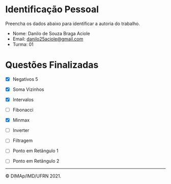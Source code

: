﻿# Identificação Pessoal

Preencha os dados abaixo para identificar a autoria do trabalho.

- Nome: Danilo de Souza Braga Aciole
- Email: danilo25aciole@gmail.com
- Turma: 01

# Questões Finalizadas

- [X] Negativos 5
- [X] Soma Vizinhos
- [X] Intervalos
- [ ] Fibonacci
- [X] Minmax
- [ ] Inverter
- [ ] Filtragem
- [ ] Ponto em Retângulo 1
- [ ] Ponto em Retângulo 2


--------
&copy; DIMAp/IMD/UFRN 2021.
